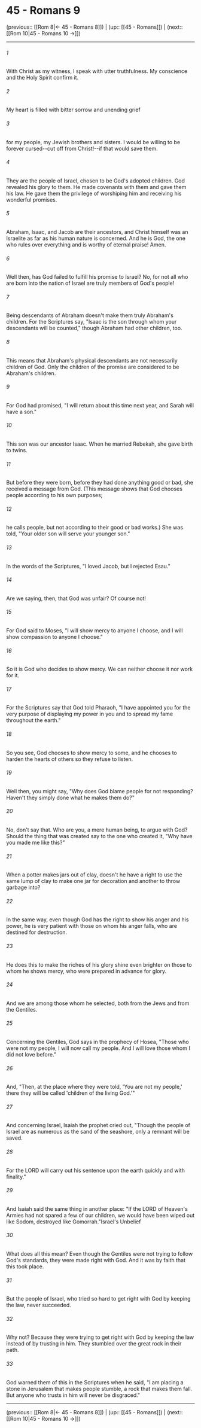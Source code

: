 # 45 - Romans 9

(previous:: [[Rom 8|← 45 - Romans 8]]) | (up:: [[45 - Romans]]) | (next:: [[Rom 10|45 - Romans 10 →]])

***


###### 1 
With Christ as my witness, I speak with utter truthfulness. My conscience and the Holy Spirit confirm it. 

###### 2 
My heart is filled with bitter sorrow and unending grief 

###### 3 
for my people, my Jewish brothers and sisters. I would be willing to be forever cursed--cut off from Christ!--if that would save them. 

###### 4 
They are the people of Israel, chosen to be God's adopted children. God revealed his glory to them. He made covenants with them and gave them his law. He gave them the privilege of worshiping him and receiving his wonderful promises. 

###### 5 
Abraham, Isaac, and Jacob are their ancestors, and Christ himself was an Israelite as far as his human nature is concerned. And he is God, the one who rules over everything and is worthy of eternal praise! Amen. 

###### 6 
Well then, has God failed to fulfill his promise to Israel? No, for not all who are born into the nation of Israel are truly members of God's people! 

###### 7 
Being descendants of Abraham doesn't make them truly Abraham's children. For the Scriptures say, "Isaac is the son through whom your descendants will be counted," though Abraham had other children, too. 

###### 8 
This means that Abraham's physical descendants are not necessarily children of God. Only the children of the promise are considered to be Abraham's children. 

###### 9 
For God had promised, "I will return about this time next year, and Sarah will have a son." 

###### 10 
This son was our ancestor Isaac. When he married Rebekah, she gave birth to twins. 

###### 11 
But before they were born, before they had done anything good or bad, she received a message from God. (This message shows that God chooses people according to his own purposes; 

###### 12 
he calls people, but not according to their good or bad works.) She was told, "Your older son will serve your younger son." 

###### 13 
In the words of the Scriptures, "I loved Jacob, but I rejected Esau." 

###### 14 
Are we saying, then, that God was unfair? Of course not! 

###### 15 
For God said to Moses, "I will show mercy to anyone I choose, and I will show compassion to anyone I choose." 

###### 16 
So it is God who decides to show mercy. We can neither choose it nor work for it. 

###### 17 
For the Scriptures say that God told Pharaoh, "I have appointed you for the very purpose of displaying my power in you and to spread my fame throughout the earth." 

###### 18 
So you see, God chooses to show mercy to some, and he chooses to harden the hearts of others so they refuse to listen. 

###### 19 
Well then, you might say, "Why does God blame people for not responding? Haven't they simply done what he makes them do?" 

###### 20 
No, don't say that. Who are you, a mere human being, to argue with God? Should the thing that was created say to the one who created it, "Why have you made me like this?" 

###### 21 
When a potter makes jars out of clay, doesn't he have a right to use the same lump of clay to make one jar for decoration and another to throw garbage into? 

###### 22 
In the same way, even though God has the right to show his anger and his power, he is very patient with those on whom his anger falls, who are destined for destruction. 

###### 23 
He does this to make the riches of his glory shine even brighter on those to whom he shows mercy, who were prepared in advance for glory. 

###### 24 
And we are among those whom he selected, both from the Jews and from the Gentiles. 

###### 25 
Concerning the Gentiles, God says in the prophecy of Hosea, "Those who were not my people, I will now call my people. And I will love those whom I did not love before." 

###### 26 
And, "Then, at the place where they were told, 'You are not my people,' there they will be called 'children of the living God.'" 

###### 27 
And concerning Israel, Isaiah the prophet cried out, "Though the people of Israel are as numerous as the sand of the seashore, only a remnant will be saved. 

###### 28 
For the LORD will carry out his sentence upon the earth quickly and with finality." 

###### 29 
And Isaiah said the same thing in another place: "If the LORD of Heaven's Armies had not spared a few of our children, we would have been wiped out like Sodom, destroyed like Gomorrah."Israel's Unbelief 

###### 30 
What does all this mean? Even though the Gentiles were not trying to follow God's standards, they were made right with God. And it was by faith that this took place. 

###### 31 
But the people of Israel, who tried so hard to get right with God by keeping the law, never succeeded. 

###### 32 
Why not? Because they were trying to get right with God by keeping the law instead of by trusting in him. They stumbled over the great rock in their path. 

###### 33 
God warned them of this in the Scriptures when he said, "I am placing a stone in Jerusalem that makes people stumble, a rock that makes them fall. But anyone who trusts in him will never be disgraced."

***

(previous:: [[Rom 8|← 45 - Romans 8]]) | (up:: [[45 - Romans]]) | (next:: [[Rom 10|45 - Romans 10 →]])
